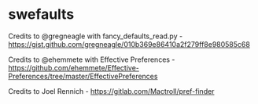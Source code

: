 # swefaults


Credits to @gregneagle with fancy_defaults_read.py - https://gist.github.com/gregneagle/010b369e86410a2f279ff8e980585c68

Credits to @ehemmete with Effective Preferences - https://github.com/ehemmete/Effective-Preferences/tree/master/EffectivePreferences

Credits to Joel Rennich - https://gitlab.com/Mactroll/pref-finder
